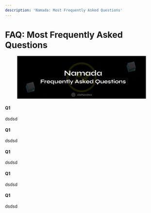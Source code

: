 ```yaml
---
description: 'Namada: Most Frequently Asked Questions'
---
```


# FAQ: Most Frequently Asked Questions

<figure><img src="../.gitbook/assets/Twitter header - 10.png" alt=""><figcaption></figcaption></figure>

#### Q1

dsdsd

#### Q1

dsdsd

#### Q1

dsdsd

#### Q1

dsdsd

#### Q1

dsdsd
